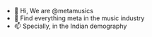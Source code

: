 - 👋 Hi, We are @metamusics
- 👀 Find everything meta in the music industry
- 📫 Specially, in the Indian demography


<!---
metamusics/metamusics is a ✨ special ✨ repository because its `README.md` (this file) appears on your GitHub profile.
You can click the Preview link to take a look at your changes.
--->
